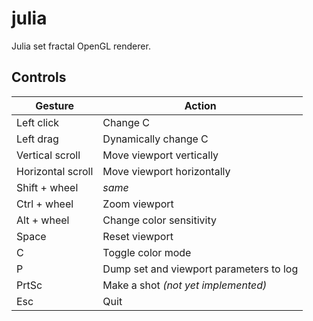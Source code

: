 # julia
Julia set fractal OpenGL renderer.
## Controls
|Gesture|Action|
|-|-|
|Left click|Change C|
|Left drag|Dynamically change C|
|Vertical scroll|Move viewport vertically|
|Horizontal scroll|Move viewport horizontally|
|Shift + wheel|*same*|
|Ctrl + wheel|Zoom viewport|
|Alt + wheel|Change color sensitivity|
|Space|Reset viewport|
|C|Toggle color mode|
|P|Dump set and viewport parameters to log|
|PrtSc|Make a shot *(not yet implemented)*|
|Esc|Quit|
